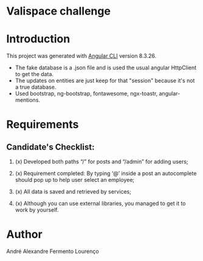 # Valispace challenge

# Introduction 

This project was generated with [Angular CLI](https://github.com/angular/angular-cli) version 8.3.26.

- The fake database is a .json file and is used the usual angular HttpClient to get the data.
- The updates on entities are just keep for that "session" because it's not a true database.
- Used bootstrap, ng-bootstrap, fontawesome, ngx-toastr, angular-mentions.


# Requirements

## Candidate's Checklist:


1. (x) Developed both paths “/” for posts and “/admin” for adding users;


2. (x) Requirement completed: By typing ‘@’ inside a post an autocomplete should pop up to help user select an employee;


3. (x) All data is saved and retrieved by services;


4. (x) Although you can use external libraries, you managed to get it to work by yourself.  

# Author

André Alexandre Fermento Lourenço

